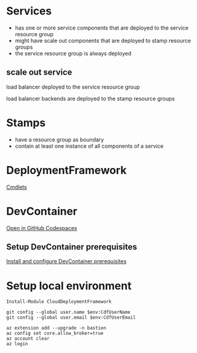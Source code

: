 # Services 
* has one or more service components that are deployed to the service resource group
* might have scale out components that are deployed to stamp resource groups
* the service resource group is always deployed

## scale out service
load balancer deployed to the service resource group

load balancer backends are deployed to the stamp resource groups

# Stamps

* have a resource group as boundary
* contain at least one instance of all components of a service

# DeploymentFramework

[Cmdlets](cmdlets/readme.md)

# DevContainer

[Open in GitHub Codespaces](https://github.com/codespaces/new?repository=fabian-lohauss/CloudDeploymentFramework)

## Setup DevContainer prerequisites

[Install and configure DevContainer prerequisites](docs/readme.DevContainer.md)

# Setup local environment

```pwsh
Install-Module CloudDeploymentFramework
```

```pwsh
git config --global user.name $env:CdfUserName
git config --global user.email $env:CdfUserEmail

az extension add --upgrade -n bastion
az config set core.allow_broker=true
az account clear
az login

```
